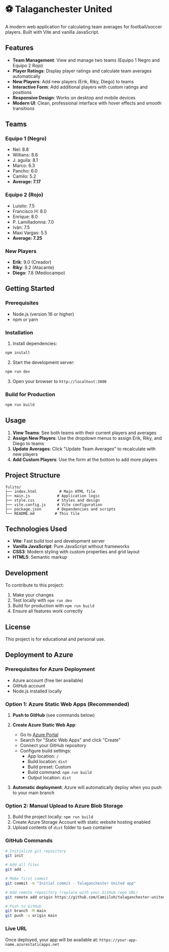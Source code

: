 # ⚽ Talaganchester United

A modern web application for calculating team averages for football/soccer players. Built with Vite and vanilla JavaScript.

## Features

- **Team Management**: View and manage two teams (Equipo 1 Negro and Equipo 2 Rojo)
- **Player Ratings**: Display player ratings and calculate team averages automatically
- **New Players**: Add new players (Erik, Riky, Diego) to teams
- **Interactive Form**: Add additional players with custom ratings and positions
- **Responsive Design**: Works on desktop and mobile devices
- **Modern UI**: Clean, professional interface with hover effects and smooth transitions

## Teams

### Equipo 1 (Negro)
- Nel: 8.8
- Willians: 8.6
- J. aguila: 8.1
- Marco: 6.3
- Pancho: 6.0
- Camilo: 5.2
- **Average: 7.17**

### Equipo 2 (Rojo)
- Luisito: 7.5
- Francisco H: 8.0
- Enrique: 8.0
- P. Lamilladonna: 7.0
- Iván: 7.5
- Maxi Vargas: 5.5
- **Average: 7.25**

### New Players
- **Erik**: 9.0 (Creador)
- **Riky**: 9.2 (Atacante)
- **Diego**: 7.8 (Mediocampo)

## Getting Started

### Prerequisites
- Node.js (version 16 or higher)
- npm or yarn

### Installation

1. Install dependencies:
```bash
npm install
```

2. Start the development server:
```bash
npm run dev
```

3. Open your browser to `http://localhost:3000`

### Build for Production

```bash
npm run build
```

## Usage

1. **View Teams**: See both teams with their current players and averages
2. **Assign New Players**: Use the dropdown menus to assign Erik, Riky, and Diego to teams
3. **Update Averages**: Click "Update Team Averages" to recalculate with new players
4. **Add Custom Players**: Use the form at the bottom to add more players

## Project Structure

```
fulito/
├── index.html          # Main HTML file
├── main.js            # Application logic
├── style.css          # Styles and design
├── vite.config.js     # Vite configuration
├── package.json       # Dependencies and scripts
└── README.md         # This file
```

## Technologies Used

- **Vite**: Fast build tool and development server
- **Vanilla JavaScript**: Pure JavaScript without frameworks
- **CSS3**: Modern styling with custom properties and grid layout
- **HTML5**: Semantic markup

## Development

To contribute to this project:

1. Make your changes
2. Test locally with `npm run dev`
3. Build for production with `npm run build`
4. Ensure all features work correctly

## License

This project is for educational and personal use.

## Deployment to Azure

### Prerequisites for Azure Deployment
- Azure account (free tier available)
- GitHub account
- Node.js installed locally

### Option 1: Azure Static Web Apps (Recommended)

1. **Push to GitHub** (see commands below)
2. **Create Azure Static Web App**:
   - Go to [Azure Portal](https://portal.azure.com)
   - Search for "Static Web Apps" and click "Create"
   - Connect your GitHub repository
   - Configure build settings:
     - App location: `/`
     - Build location: `dist`
     - Build preset: Custom
     - Build command: `npm run build`
     - Output location: `dist`

3. **Automatic deployment**: Azure will automatically deploy when you push to your main branch

### Option 2: Manual Upload to Azure Blob Storage

1. Build the project locally: `npm run build`
2. Create Azure Storage Account with static website hosting enabled
3. Upload contents of `dist` folder to `$web` container

### GitHub Commands

```bash
# Initialize git repository
git init

# Add all files
git add .

# Make first commit
git commit -m "Initial commit - Talaganchester United app"

# Add remote repository (replace with your GitHub repo URL)
git remote add origin https://github.com/Camiiloh/talaganchester-united.git

# Push to GitHub
git branch -M main
git push -u origin main
```

### Live URL
Once deployed, your app will be available at: `https://your-app-name.azurestaticapps.net`
